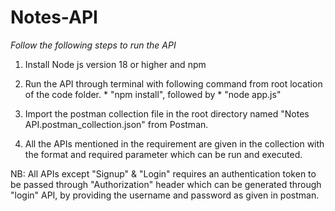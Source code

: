 # Notes-API

_Follow the following steps to run the API_

1) Install Node js version 18 or higher and npm

2) Run the API through terminal with following command from root location of the code folder.
		* "npm install", followed by
		* "node app.js"

3) Import the postman collection file in the root directory named "Notes API.postman_collection.json" from Postman.

4) All the APIs mentioned in the requirement are given in the collection with the format and required parameter which can be run and executed.

NB: All APIs except "Signup" & "Login" requires an authentication token to be passed through "Authorization" header which can be generated through "login" API, by providing the username and password as given in postman.

